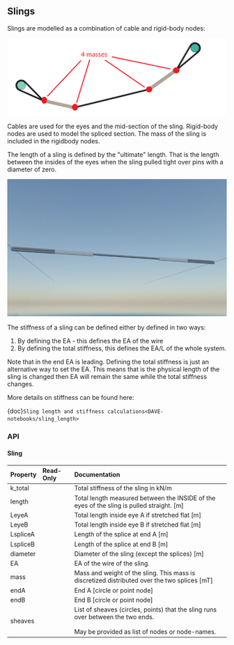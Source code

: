 ## Slings

Slings are modelled as a combination of cable and rigid-body nodes:


![image](./images/sling_parts.png)

Cables are used for the eyes and the mid-section of the sling. Rigid-body nodes
are used to model the spliced section.
The mass of the sling is included in the rigidbody nodes.

The length of a sling is defined by the "ultimate" length. That is the length between the
insides of the eyes when the sling pulled tight over pins with a diameter of zero.

![image](./images/sling_length.png)

The stiffness of a sling can be defined either by defined in two ways:

1. By defining the EA - this defines the EA of the wire
2. By defining the total stiffness, this defines the EA/L of the whole system.

Note that in the end EA is leading. Defining the total stiffness is just an alternative way to set the EA. This means
that is the physical length of the sling is changed then EA will remain the same while the total stiffness changes.

More details on stiffness can be found here:

 {doc}`Sling length and stiffness calculations<DAVE-notebooks/sling_length>`

### API

#### Sling
    
|  Property | Read-Only  | Documentation 
|:---------------- |:------------------------------- |:---------------- |
k_total |  | Total stiffness of the sling in kN/m|
length |  | Total length measured between the INSIDE of the eyes of the sling is pulled straight. [m]|
LeyeA |  | Total length inside eye A if stretched flat [m]|
LeyeB |  | Total length inside eye B if stretched flat [m]|
LspliceA |  | Length of the splice at end A [m]|
LspliceB |  | Length of the splice at end B [m]|
diameter |  | Diameter of the sling (except the splices) [m]|
EA |  | EA of the wire of the sling.|
mass |  | Mass and weight of the sling. This mass is discretized  distributed over the two splices [mT]|
endA |  | End A [circle or point node]|
endB |  | End B [circle or point node]|
sheaves |  | List of sheaves (circles, points) that the sling runs over between the two ends.<br><br>        May be provided as list of nodes or node-names.<br>        |

